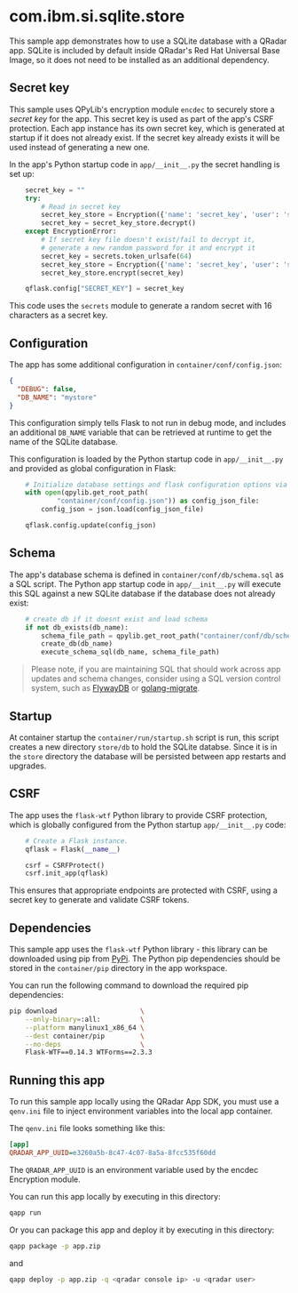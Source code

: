 # com.ibm.si.sqlite.store

This sample app demonstrates how to use a SQLite database with a QRadar app. SQLite is included by default inside
QRadar's Red Hat Universal Base Image, so it does not need to be installed as an additional dependency.

## Secret key

This sample uses QPyLib's encryption module `encdec` to securely store a *secret key* for the app. This secret key is
used as part of the app's CSRF protection. Each app instance has its own secret key, which is generated at startup if
it does not already exist. If the secret key already exists it will be used instead of generating a new one.

In the app's Python startup code in `app/__init__.py` the secret handling is set up:

```python
    secret_key = ""
    try:
        # Read in secret key
        secret_key_store = Encryption({'name': 'secret_key', 'user': 'shared'})
        secret_key = secret_key_store.decrypt()
    except EncryptionError:
        # If secret key file doesn't exist/fail to decrypt it,
        # generate a new random password for it and encrypt it
        secret_key = secrets.token_urlsafe(64)
        secret_key_store = Encryption({'name': 'secret_key', 'user': 'shared'})
        secret_key_store.encrypt(secret_key)

    qflask.config["SECRET_KEY"] = secret_key
```

This code uses the `secrets` module to generate a random secret with 16 characters as a secret key.

## Configuration

The app has some additional configuration in `container/conf/config.json`:

```json
{
  "DEBUG": false,
  "DB_NAME": "mystore"
}
```

This configuration simply tells Flask to not run in debug mode, and includes an additional `DB_NAME` variable that can
be retrieved at runtime to get the name of the SQLite database.

This configuration is loaded by the Python startup code in `app/__init__.py` and provided as global configuration in
Flask:

```python
    # Initialize database settings and flask configuration options via json file
    with open(qpylib.get_root_path(
            "container/conf/config.json")) as config_json_file:
        config_json = json.load(config_json_file)

    qflask.config.update(config_json)
```

## Schema

The app's database schema is defined in `container/conf/db/schema.sql` as a SQL script. The Python app startup code in
`app/__init__.py` will execute this SQL against a new SQLite database if the database does not already exist:

```python
    # create db if it doesnt exist and load schema
    if not db_exists(db_name):
        schema_file_path = qpylib.get_root_path("container/conf/db/schema.sql")
        create_db(db_name)
        execute_schema_sql(db_name, schema_file_path)
```

> Please note, if you are maintaining SQL that should work across app updates and schema changes, consider using a SQL
> version control system, such as [FlywayDB](https://flywaydb.org/) or
> [golang-migrate](https://github.com/golang-migrate/migrate).

## Startup

At container startup the `container/run/startup.sh` script is run, this script creates a new directory `store/db` to
hold the SQLite databse. Since it is in the `store` directory the database will be persisted between app restarts and
upgrades.

## CSRF

The app uses the `flask-wtf` Python library to provide CSRF protection, which is globally configured from the Python
startup `app/__init__.py` code:

```python
    # Create a Flask instance.
    qflask = Flask(__name__)

    csrf = CSRFProtect()
    csrf.init_app(qflask)
```

This ensures that appropriate endpoints are protected with CSRF, using a secret key to generate and validate CSRF
tokens.

## Dependencies

This sample app uses the `flask-wtf` Python library - this library can be downloaded using pip from
[PyPi](https://pypi.org/). The Python pip dependencies should be stored in the `container/pip` directory in the app
workspace.

You can run the following command to download the required pip dependencies:

```bash
pip download                     \
    --only-binary=:all:          \
    --platform manylinux1_x86_64 \
    --dest container/pip         \
    --no-deps                    \
    Flask-WTF==0.14.3 WTForms==2.3.3
```

## Running this app

To run this sample app locally using the QRadar App SDK, you must use a `qenv.ini` file to inject environment variables
into the local app container.

The `qenv.ini` file looks something like this:

```ini
[app]
QRADAR_APP_UUID=e3260a5b-8c47-4c07-8a5a-8fcc535f60dd
```

The `QRADAR_APP_UUID` is an environment variable used by the encdec Encryption module.

You can run this app locally by executing in this directory:

```bash
qapp run
```

Or you can package this app and deploy it by executing in this directory:

```bash
qapp package -p app.zip
```

and

```bash
qapp deploy -p app.zip -q <qradar console ip> -u <qradar user>
```
